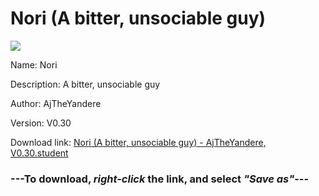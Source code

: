 # Nori (A bitter, unsociable guy)

<img src = "https://raw.githubusercontent.com/Arbiter1223/Daigaku-Gurashi-Custom-Students/master/Students/Files/Nori%20(A%20bitter%2C%20unsociable%20guy).png">

Name: Nori

Description: A bitter, unsociable guy

Author: AjTheYandere

Version: V0.30

Download link: <a href="https://raw.githubusercontent.com/Arbiter1223/Daigaku-Gurashi-Custom-Students/master/Students/Files/Nori%20(A%20bitter%2C%20unsociable%20guy)%20-%20AjTheYandere%2C%20V0.30.student">Nori (A bitter, unsociable guy) - AjTheYandere, V0.30.student</a>

### ---**To download, _right-click_ the link, and select _"Save as"_**---
